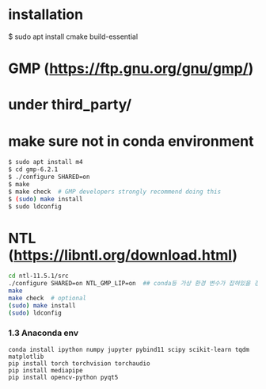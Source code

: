 # installation


$ sudo apt install cmake build-essential

# GMP (https://ftp.gnu.org/gnu/gmp/)
# under third_party/
# make sure not in conda environment

```bash
$ sudo apt install m4
$ cd gmp-6.2.1
$ ./configure SHARED=on 
$ make
$ make check  # GMP developers strongly recommend doing this
$ (sudo) make install
$ sudo ldconfig 
```

# NTL (https://libntl.org/download.html)

```bash
cd ntl-11.5.1/src
./configure SHARED=on NTL_GMP_LIP=on  ## conda등 가상 환경 변수가 잡혀있을 경우 gmp를 못 찾을 수 있으니 주의
make
make check  # optional
(sudo) make install
(sudo) ldconfig
```

### 1.3 Anaconda env

`conda install ipython numpy jupyter pybind11 scipy scikit-learn tqdm matplotlib`  
`pip install torch torchvision torchaudio`   
`pip install mediapipe`   
`pip install opencv-python pyqt5`  
